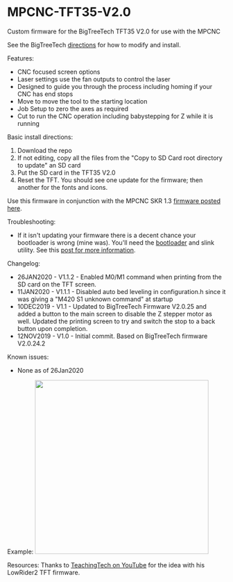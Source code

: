 # MPCNC-TFT35-V2.0
Custom firmware for the BigTreeTech TFT35 V2.0 for use with the MPCNC

See the BigTreeTech <a href="https://github.com/bigtreetech/BIGTREETECH-TouchScreenFirmware">directions</a> for how to modify and install.

Features:
* CNC focused screen options
* Laser settings use the fan outputs to control the laser
* Designed to guide you through the process including homing if your CNC has end stops
* Move to move the tool to the starting location
* Job Setup to zero the axes as required
* Cut to run the CNC operation including babystepping for Z while it is running

Basic install directions:
1. Download the repo
2. If not editing, copy all the files from the "Copy to SD Card root directory to update" an SD card
3. Put the SD card in the TFT35 V2.0
4. Reset the TFT. You should see one update for the firmware; then another for the fonts and icons.

Use this firmware in conjunction with the MPCNC SKR 1.3 <a href="https://github.com/BlomsD/MPCNC-SKR1.3-TMC2208UART">firmware posted here</a>.

Troubleshooting:
* If it isn't updating your firmware there is a decent chance your bootloader is wrong (mine was). You'll need the <a href="https://github.com/bigtreetech/BIGTREETECH-TouchScreenFirmware/tree/master/TFT35_V2%20Bootloader%20fix">bootloader</a> and slink utility. See this <a href="https://github.com/bigtreetech/BIGTREETECH-TouchScreenFirmware/issues/24#issuecomment-550535410">post for more information</a>.

Changelog:
* 26JAN2020 - V1.1.2 - Enabled M0/M1 command when printing from the SD card on the TFT screen.
* 11JAN2020 - V1.1.1 - Disabled auto bed leveling in configuration.h since it was giving a "M420 S1 unknown command" at startup
* 10DEC2019 - V1.1 - Updated to BigTreeTech Firmware V2.0.25 and added a button to the main screen to disable the Z stepper motor as well. Updated the printing screen to try and switch the stop to a back button upon completion.
* 12NOV2019 - V1.0 - Initial commit. Based on BigTreeTech firmware V2.0.24.2

Known issues:
* None as of 26Jan2020

Example:
<img src="https://imghst.gpsfiledepot.com/1573595052.jpg" width="400">

Resources:
Thanks to <a href="https://www.youtube.com/channel/UCbgBDBrwsikmtoLqtpc59Bw">TeachingTech on YouTube</a> for the idea with his LowRider2 TFT firmware.

